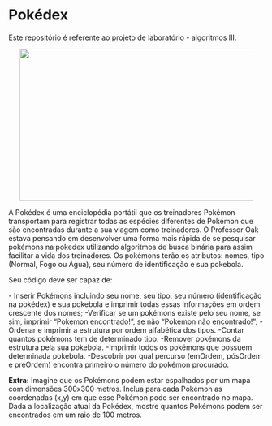 # Pokédex
Este repositório é referente ao projeto de laboratório - algoritmos III.

<p align="center">
  <img width="460" height="300" src="https://github.com/BrunaDev/Pok-dex/assets/72671246/9aa9e907-0981-42c6-b9d6-e1cc9623442d">
</p>

A Pokédex é uma enciclopédia portátil que os treinadores Pokémon transportam para registrar todas as espécies diferentes de Pokémon que são encontradas durante a sua viagem como treinadores. O Professor Oak estava pensando em desenvolver uma forma mais rápida de se pesquisar pokémons na pokedex utilizando algoritmos de busca binária para assim facilitar a vida dos treinadores. Os pokémons terão os atributos: nomes, tipo (Normal, Fogo ou Água), seu número de identificação e sua pokebola.

<p> Seu código deve ser capaz de: </p>
  - Inserir Pokémons incluindo seu nome, seu tipo, seu número (identificação na pokédex) e sua pokebola e imprimir todas essas informações em ordem crescente dos nomes;
  -Verificar se um pokémons existe pelo seu nome, se sim, imprimir “Pokemon encontrado!”, se não “Pokemon não encontrado!”;
  -Ordenar e imprimir a estrutura por ordem alfabética dos tipos.
  -Contar quantos pokémons tem de determinado tipo.
  -Remover pokémons da estrutura pela sua pokebola.
  -Imprimir todos os pokémons que possuem determinada pokebola.
  -Descobrir por qual percurso (emOrdem, pósOrdem e préOrdem) encontra primeiro o número do pokémon procurado.
  
<p></p>

**Extra:** Imagine que os Pokémons podem estar espalhados por um mapa com dimensões 300x300 metros. Inclua para cada Pokémon as coordenadas (x,y) em que esse Pokémon pode ser encontrado no mapa. Dada a localização atual da Pokédex, mostre quantos Pokémons podem ser encontrados em um raio de 100 metros.
